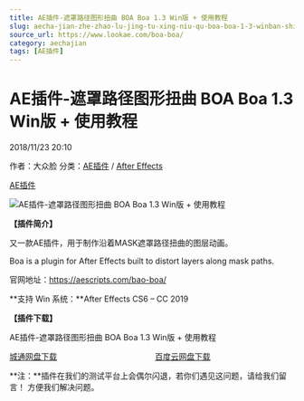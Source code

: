 ```yaml
---
title: AE插件-遮罩路径图形扭曲 BOA Boa 1.3 Win版 + 使用教程
slug: aecha-jian-zhe-zhao-lu-jing-tu-xing-niu-qu-boa-boa-1-3-winban-shi-yong-jiao-cheng
source_url: https://www.lookae.com/boa-boa/
category: aechajian
tags: [AE插件]
---
```

# AE插件-遮罩路径图形扭曲 BOA Boa 1.3 Win版 + 使用教程

2018/11/23 20:10

作者：大众脸
分类：[AE插件](https://www.lookae.com/after-effects/aechajian/) / [After Effects](https://www.lookae.com/after-effects/)

[AE插件](https://www.lookae.com/tag/ae%e6%8f%92%e4%bb%b6/)

![AE插件-遮罩路径图形扭曲 BOA Boa 1.3 Win版 + 使用教程](https://www.lookae.com/wp-content/uploads/2018/11/BAO-Boa.jpg "AE插件-遮罩路径图形扭曲 BOA Boa 1.3 Win版 + 使用教程-LookAE.com")

**【插件简介】**

又一款AE插件，用于制作沿着MASK遮罩路径扭曲的图层动画。

Boa is a plugin for After Effects built to distort layers along mask paths.

官网地址：https://aescripts.com/bao-boa/

**支持 Win 系统：**After Effects CS6 – CC 2019

**【插件下载】**

AE插件-遮罩路径图形扭曲 BOA Boa 1.3 Win版 + 使用教程

[城通网盘下载](https://lookae.ctfile.com/fs/680462-321490524)                                            [百度云网盘下载](https://pan.baidu.com/s/1ciK-mEvWTwmRlrzsP2Yq7Q)

**注：**插件在我们的测试平台上会偶尔闪退，若你们遇见这问题，请给我们留言！ 方便我们解决问题。
